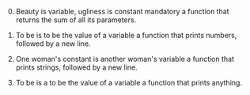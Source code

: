 0. Beauty is variable, ugliness is constant
mandatory
a function that returns the sum of all its parameters.


1. To be is to be the value of a variable
a function that prints numbers, followed by a new line.

2. One woman's constant is another woman's variable
a function that prints strings, followed by a new line.

3. To be is a to be the value of a variable
a function that prints anything.
